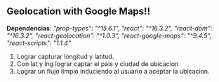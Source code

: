 ## Geolocation with Google Maps!!

**Dependencias**: _"prop-types": "^15.6.1", "react": "^16.3.2", "react-dom": "^16.3.2", "react-geolocation": "^1.0.3", "react-google-maps": "^9.4.5", "react-scripts": "1.1.4"_

1.  Lograr capturar longitud y latitud.
2.  Con lat y lng lograr captar el pais y ciudad de ubicacion
3.  Lograr un flujo limpio induciendo al usuario a aceptar la ubicacion.
